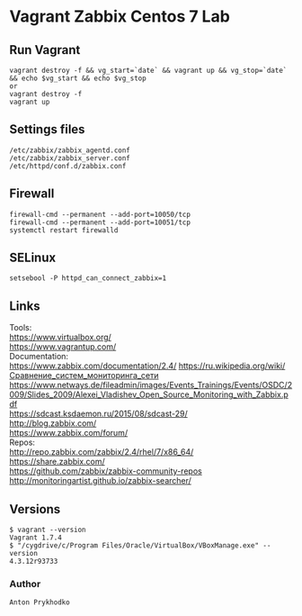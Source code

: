 Vagrant Zabbix Centos 7 Lab
===========================
Run Vagrant
-----------

    vagrant destroy -f && vg_start=`date` && vagrant up && vg_stop=`date` && echo $vg_start && echo $vg_stop  
    or  
    vagrant destroy -f  
    vagrant up

Settings files
--------------

    /etc/zabbix/zabbix_agentd.conf  
    /etc/zabbix/zabbix_server.conf  
    /etc/httpd/conf.d/zabbix.conf  


Firewall
--------

    firewall-cmd --permanent --add-port=10050/tcp  
    firewall-cmd --permanent --add-port=10051/tcp  
    systemctl restart firewalld

SELinux
-------

    setsebool -P httpd_can_connect_zabbix=1

Links
-------------
Tools:  
https://www.virtualbox.org/  
https://www.vagrantup.com/  
Documentation:  
https://www.zabbix.com/documentation/2.4/
https://ru.wikipedia.org/wiki/Сравнение_систем_мониторинга_сети  
https://www.netways.de/fileadmin/images/Events_Trainings/Events/OSDC/2009/Slides_2009/Alexei_Vladishev_Open_Source_Monitoring_with_Zabbix.pdf  
https://sdcast.ksdaemon.ru/2015/08/sdcast-29/  
http://blog.zabbix.com/  
https://www.zabbix.com/forum/  
Repos:  
http://repo.zabbix.com/zabbix/2.4/rhel/7/x86_64/  
https://share.zabbix.com/  
https://github.com/zabbix/zabbix-community-repos  
http://monitoringartist.github.io/zabbix-searcher/  

Versions
--------
    $ vagrant --version
    Vagrant 1.7.4
    $ "/cygdrive/c/Program Files/Oracle/VirtualBox/VBoxManage.exe" --version
    4.3.12r93733


### Author
	Anton Prykhodko
